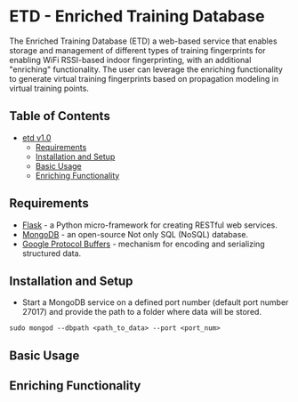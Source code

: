 # ETD - Enriched Training Database 

The Enriched Training Database (ETD) a web-based service that enables storage and management of different types of training fingerprints for enabling WiFi RSSI-based indoor fingerprinting, with an additional "enriching" functionality. The user can leverage the enriching functionality to generate virtual training fingerprints based on propagation modeling in virtual training points.

## Table of Contents

- [etd v1.0](#)
	- [Requirements](#setup)
	- [Installation and Setup](#installation)
	- [Basic Usage](#basic-usage)
	- [Enriching Functionality](#enriched-usage)

<a name="setup"></a>
## Requirements

* <a href="http://flask.pocoo.org/">Flask</a> - a Python micro-framework for creating RESTful web services.
* <a href="https://www.mongodb.org/">MongoDB</a> - an open-source Not only SQL (NoSQL) database.
* <a href="https://developers.google.com/protocol-buffers/">Google Protocol Buffers</a> - mechanism for encoding and serializing structured data.

<a name="installation"></a>
## Installation and Setup

* Start a MongoDB service on a defined port number (default port number 27017) and provide the path to a folder where data will be stored.

 ```vim
 sudo mongod --dbpath <path_to_data> --port <port_num> 
 ```

<a name="basic-usage"></a>
## Basic Usage

<a name="enriched-usage"></a>
## Enriching Functionality
